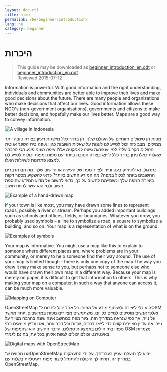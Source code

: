 ```yaml
---
layout: doc-rtl
title: כותרת
permalink: /he/beginner/introduction/
lang: he
category: beginner
---
```


היכרות
============

> This guide may be downloaded as [beginner_introduction_en.odt](/files/beginner_introduction_en.odt) or [beginner_introduction_en.pdf](/files/beginner_introduction_en.pdf)  
> Reviewed 2015-07-12  

Information is powerful. With good information and the right
understanding, individuals and communities are better able to improve
their lives and make good decisions about the future. There are many
people and organizations who make decisions that affect our lives. Good
information allows these NGO's (non-government organisations), governments and citizens to make better
decisions, and hopefully make our lives better. Maps are a good way
to convey information. 

![A village in Indonesia][]

מפות הן סימולים חזותיים של העולם שלנו. הן בדרך כלל מייצגות רעיון 
בצורה טובה יותר ממילים. מצב כזה יכול לסייע לנו לענות על שאלות חשובות
כגון: *איפה בית הספר או בית החולים הקרוב אלי? למי יש פחות גישה
למתקנים אלו? איפה העוני פוגע הכי הרבה?* שאלות כאלו ניתן בדרך כלל
לייצג בצורה הטובה ביותר עם מפות ומפות יכולות לסייע לנו למצוא
פתרונות לשאלות האלו. 

כתרגול, נא להחזיק בעט ונייר ולצייר מפה של העיירה או היישוב שלך. מה הם
הדברים החשובים ביותר לכלול במפה? מה המידע החשוב ביותר?
כדאי להשקיע מספר דקות ביצירת המפה שלך וכשסיימת לחשוב
על כך, כדאי לחשוב על מדוע המידע שהוספת חשוב ולמי הוא עשוי
להיות חשוב.

![Example of a hand-drawn map][]

If your town is like most, you may have drawn some lines to represent
roads, possibly a river or stream. Perhaps you added important buildings
such as schools and offices, fields, or boundaries. Whatever you drew,
you probably used symbols – a line to symbolize a road, a square to
symbolize a building, and so on. Your map is a representation of what is
on the ground.

![Examples of symbols][]

Your map is informative. You might use a map like this to explain to
someone where different places are, where problems are in your
community, or merely to help someone find their way around. The use of
your map is limited though - there is only one copy of the map.The
way you drew it may make sense to you, but perhaps not to someone else
who would have drawn their own map in a different way. Because your map
is merely on paper, it is difficult to get that information to others.
This is why making your map on a computer, in such a way that anyone can
access it, can be much more valuable. 

![Mapping on Computer][]

OpenStreetMap הוא כלי ליצירה ולשיתוף מידע על מפות. 
כל אחד יכול לתרום ל־OSM ואלפי אנשים מוסיפים למיזם כל יום. 
משתמשים מציירים מפות במחשבים, יותר מאשר על נייר, אך כפי שנראה 
במדריך הזה, ציור מפה במחשב אינה שונה בהרבה מציור על נייר. 
אנו עדיין מציירים קווים כדי לייצג דרכים, שדות וכל דבר אחר, ואנו עדיין
מייצגים בתי ספר ובתי חולים באמצעות סמלים. הדבר החשוב הוא 
שהמפות של OSM נשמרות באינטרנט וכולם יכולים לגשת אליהן 
בכל עת, בחינם לגמרי.

![Digital maps with OpenStreetMap][]

אנו מקווים ש־OpenStreetMap יביא לך תועלת ועניין בעבודתך.
על ידי התעמקות במדריך זה, תהיה לך היכולת להתחיל
ליצור מפות דיגיטליות בקלות עם OpenStreetMap.


[A village in Indonesia]: /images/beginner/village-in-indonesia.png
[Example of a hand-drawn map]: /images/beginner/hand-drawn-map.png
[Examples of symbols]: /images/beginner/examples-of-symbols.png
[Mapping on Computer]: /images/beginner/mapping-on-computer.png
[Digital maps with OpenStreetMap]: /images/beginner/digital-maps-with-osm.png
